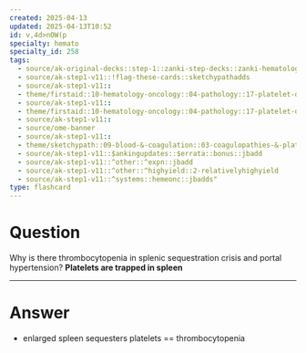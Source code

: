 ```yaml
---
created: 2025-04-13
updated: 2025-04-13T10:52
id: v,4d>nOW(p
specialty: hemato
specialty_id: 258
tags:
  - source/ak-original-decks::step-1::zanki-step-decks::zanki-hematology-&-oncology::pathoma-hematology
  - source/ak-step1-v11::!flag-these-cards::sketchypathadds
  - source/ak-step1-v11::
  - theme/firstaid::10-hematology-oncology::04-pathology::17-platelet-disorders
  - source/ak-step1-v11::
  - theme/firstaid::10-hematology-oncology::04-pathology::17-platelet-disorders::*basics
  - source/ak-step1-v11::
  - source/ome-banner
  - source/ak-step1-v11::
  - theme/sketchypath::09-blood-&-coagulation::03-coagulopathies-&-platelet-disorders::01-quantitative-platelet-disorders
  - source/ak-step1-v11::$ankingupdates::$errata::bonus::jbadd
  - source/ak-step1-v11::^other::^expn::jbadd
  - source/ak-step1-v11::^other::^highyield::2-relativelyhighyield
  - source/ak-step1-v11::^systems::hemeonc::jbadds"
type: flashcard
---
```


# Question
Why is there thrombocytopenia in splenic sequestration crisis and portal hypertension?   **Platelets are trapped in spleen**

---

# Answer
* enlarged spleen sequesters platelets == thrombocytopenia